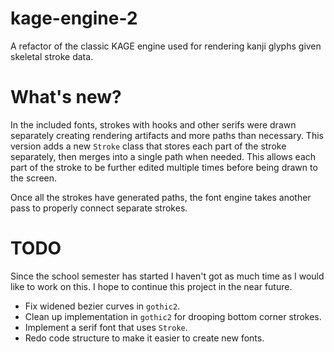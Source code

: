 # kage-engine-2

A refactor of the classic KAGE engine used for rendering kanji glyphs given skeletal stroke data.

# What's new?

In the included fonts, strokes with hooks and other serifs were drawn separately creating rendering artifacts and more paths than necessary. This version adds a new ``Stroke`` class that stores each part of the stroke separately, then merges into a single path when needed. This allows each part of the stroke to be further edited multiple times before being drawn to the screen.

Once all the strokes have generated paths, the font engine takes another pass to properly connect separate strokes.

# TODO

Since the school semester has started I haven't got as much time as I would like to work on this. I hope to continue this project in the near future.

- Fix widened bezier curves in ``gothic2``.
- Clean up implementation in ``gothic2`` for drooping bottom corner strokes.
- Implement a serif font that uses ``Stroke``.
- Redo code structure to make it easier to create new fonts.

